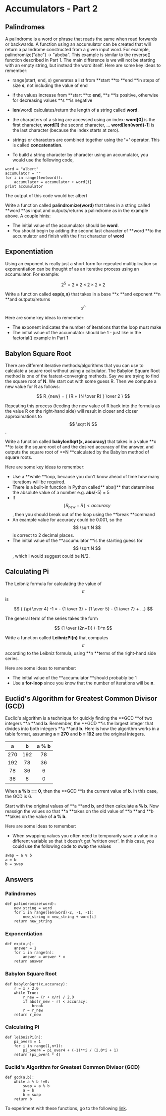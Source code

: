 # Accumulators - Part 2

## Palindromes

A palindrome is a word or phrase that reads the same when read forwards or backwards.  A function using an accumulator can be created that will return a palindrome constructed from a given input word.  For example, palindromize\("abc"\) -&gt; "abcba".  This example is similar to the reverse\(\) function described in Part 1.  The main difference is we will not be starting with an empty string, but instead the word itself.  Here are some key ideas to remember:

* range\(start, end, s\) generates a list from **start **to **end **in steps of size **s**, not including the value of end

* if the values increase from **start **to **end**, **s **is positive, otherwise for decreasing values **s **is negative

* **len**\(word\) calculates/return the length of a string called **word**.

* the characters of a string are accessed using an index:  **word\[0\]** is the first character, **word\[1\]** the second character, ... **word\[len\(word\)-1**\] is the last character  \(because the index starts at zero\).

* strings or characters are combined together using the **'+'** operator.  This is called **concatenation**.

* To build a string character by character using an accumulator, you would use the following code,

```
word = "albert"
accumulator = ""
for i in range(len(word)):
    accumulator = accumulator + word[i]
print accumulator
```

The output of this code would be:   albert

Write a function called **palindromize\(word\)** that takes in a string called **word **as input and outputs/returns a palindrome as in the example above.  A couple hints:

* The initial value of the accumulator should be **word**.
* You should begin by adding the second last character of **word **to the accumulator and finish with the first character of **word**

## Exponentiation

Using an exponent is really just a short form for repeated mulitiplication so exponentiation can be thought of as an iterative process using an accumulator.  For example:

$$ 2^5 = 2 \times 2 \times 2 \times 2 \times 2$$

Write a function called **exp\(x,n\)** that takes in a base **x **and exponent **n **and outputs/returns $$ x^n $$

Here are some key ideas to remember:

* The exponent indicates the number of iterations that the loop must make
* The initial value of the accumulator should be 1 - just like in the factorial\(\) example in Part 1

## Babylon Square Root

There are different iterative methods/algorithms that you can use to calculate a square root without using a calculator.  The Babylon Square Root method is one of the fastest-converging methods.  Say we are trying to find the square root of **N**. We start out with some guess R. Then we compute a new value for R as follows:


$$
 R_{new} = { {R + {N \over R} } \over 2 }
$$


Repeating this process  \(feeding the new value of R back into the formula as the value R on the right-hand side\) will result in closer and closer approximations to $$ \sqrt N $$.

Write a function called **babylonSqrt\(x, accuracy\)** that takes in a value **x **to take the square root of and the desired accuracy of the answer, and outputs the square root of **N **calculated by the Babylon method of square roots.

Here are some key ideas to remember:

* Use a **while **loop, because you don't know ahead of time how many iterations will be required.
* There is a built-in function in Python called** abs\(\)** that determines the absolute value of a number e.g. **abs**\(-5\) = 5
* If $$ \mid { R_{new} - R } \mid < accuracy $$, then you should break out of the loop using the **break **command
* An example value for accuracy could be 0.001, so the $$ \sqrt N $$ is correct to 2 decimal places.
* The initial value of the **accumulator **is the starting guess for $$ \sqrt N $$, which I would suggest could be N/2.

## Calculating Pi

The Leibniz formula for calculating the value of $$ \pi $$ is


$$
 {   {\pi \over 4} -1 = - {1 \over 3} + {1 \over 5} - {1 \over 7} + ...}
$$


The general term of the series takes the form


$$
 {1 \over (2n+1)} (-1)^n
$$


Write a function called **LeibnizPi\(n\)** that computes $$ \pi $$ according to the Leibniz formula, using **n **terms of the right-hand side series.

Here are some ideas to remember:

* The initial value of the **accumulator **should probably be 1
* Use a **for-loop** since you know that the number of iterations will be **n**.

## Euclid's Algorithm for Greatest Common Divisor \(GCD\)

Euclid's algorithm is a technique for quickly finding the **GCD **of two integers **a **and **b**.  Remember, the **GCD **is the largest integer that divides into both integers **a **and **b**.  Here is how the algorithm works in a table format, assuming **a = 270**  and **b = 192** are the original integers.

| a | b | a % b |
| :---: | :---: | :---: |
| 270 | 192 | 78 |
| 192 | 78 | 36 |
| 78 | 36 | 6 |
| 36 | 6 | 0 |

When **a % b == 0**, then the **GCD **is the current value of **b**.  In this case, the GCD is 6.

Start with the original values of **a **and **b**, and then calculate **a % b**. Now reassign the values so that **a **takes on the old value of **b **and **b **takes on the value of **a % b**.

Here are some ideas to remember:

* When swapping values you often need to temporarily save a value in a different variable so that it doesn't get 'written over'.  In this case, you could use the following code to swap the values

```
swap = a % b
a = b
b = swap
```

## Answers

### Palindromes

```
def palindromize(word):
    new_string = word
    for i in range(len(word)-2, -1, -1):
        new_string = new_string + word[i]
    return new_string
```

### Exponentiation

```
def exp(x,n):
    answer = 1
    for i in range(n):
        answer = answer * x
    return answer
```

### Babylon Square Root

```
def babylonSqrt(x,accuracy):
    r = x / 2.0
    while True:
        r_new = (r + x/r) / 2.0
        if abs(r_new - r) < accuracy:
            break
        r = r_new
    return r_new
```

### Calculating Pi

```
def leibnizPi(n):
    pi_over4 = 1
    for i in range(1,n+1):
        pi_over4 = pi_over4 + (-1)**i / (2.0*i + 1)
    return (pi_over4 * 4)
```

### Euclid's Algorithm for Greatest Common Divisor \(GCD\)

```
def gcd(a,b):
    while a % b !=0:
        swap = a % b
        a = b
        b = swap
    return b
```

To experiment with these functions, go to the following [link](https://repl.it/LDvT/14).

